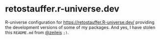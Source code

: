# retostauffer.r-universe.dev

R-universe configuration for <https://retostauffer.R-universe.dev/>
providing the development versions of some of my packages. And yes,
I have stolen this `README.md` from [@zeileis](https://github.com/zeileis) `;)`.

